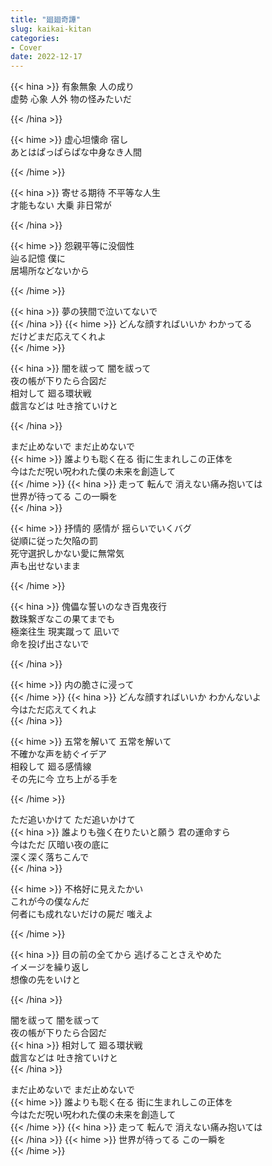 ```yaml
---
title: "廻廻奇譚"
slug: kaikai-kitan
categories:
- Cover
date: 2022-12-17
---
```


{{< hina >}}
有象無象 人の成り  
虚勢 心象 人外 物の怪みたいだ  

{{< /hina >}}

{{< hime >}}
虚心坦懐命 宿し  
あとはぱっぱらぱな中身なき人間  

{{< /hime >}}

{{< hina >}}
寄せる期待 不平等な人生  
才能もない 大乗 非日常が 

{{< /hina >}} 

{{< hime >}}
怨親平等に没個性  
辿る記憶 僕に  
居場所などないから  

{{< /hime >}}

{{< hina >}}
夢の狭間で泣いてないで  
{{< /hina >}}
{{< hime >}}
どんな顔すればいいか わかってる  
だけどまだ応えてくれよ  
{{< /hime >}}

{{< hina >}}
闇を祓って 闇を祓って  
夜の帳が下りたら合図だ  
相対して 廻る環状戦  
戯言などは 吐き捨ていけと  

{{< /hina >}}

まだ止めないで まだ止めないで  
{{< hime >}}
誰よりも聡く在る 街に生まれしこの正体を  
今はただ呪い呪われた僕の未来を創造して  
{{< /hime >}}
{{< hina >}}
走って 転んで 消えない痛み抱いては  
世界が待ってる この一瞬を  
{{< /hina >}}

{{< hime >}}
抒情的 感情が 揺らいでいくバグ  
従順に従った欠陥の罰  
死守選択しかない愛に無常気  
声も出せないまま  

{{< /hime >}}

{{< hina >}}
傀儡な誓いのなき百鬼夜行  
数珠繋ぎなこの果てまでも  
極楽往生 現実蹴って 凪いで  
命を投げ出さないで  

{{< /hina >}}

{{< hime >}}
内の脆さに浸って  
{{< /hime >}}
{{< hina >}}
どんな顔すればいいか わかんないよ  
今はただ応えてくれよ  
{{< /hina >}}

{{< hime >}}
五常を解いて 五常を解いて  
不確かな声を紡ぐイデア  
相殺して 廻る感情線  
その先に今 立ち上がる手を  

{{< /hime >}}

ただ追いかけて ただ追いかけて  
{{< hina >}}
誰よりも強く在りたいと願う 君の運命すら  
今はただ 仄暗い夜の底に  
深く深く落ちこんで  
{{< /hina >}}

{{< hime >}}
不格好に見えたかい  
これが今の僕なんだ  
何者にも成れないだけの屍だ 嗤えよ  

{{< /hime >}}

{{< hina >}}
目の前の全てから 逃げることさえやめた  
イメージを繰り返し  
想像の先をいけと  

{{< /hina >}}

闇を祓って 闇を祓って  
夜の帳が下りたら合図だ  
{{< hina >}}
相対して 廻る環状戦  
戯言などは 吐き捨ていけと  
{{< /hina >}}

まだ止めないで まだ止めないで  
{{< hime >}}
誰よりも聡く在る 街に生まれしこの正体を  
今はただ呪い呪われた僕の未来を創造して  
{{< /hime >}}
{{< hina >}}
走って 転んで 消えない痛み抱いては  
{{< /hina >}}
{{< hime >}}
世界が待ってる この一瞬を  
{{< /hime >}}